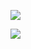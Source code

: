 ![](https://youpaiyun.zongqilive.cn/image/20200605191354.png)

![](https://youpaiyun.zongqilive.cn/image/20200605192215.png)

